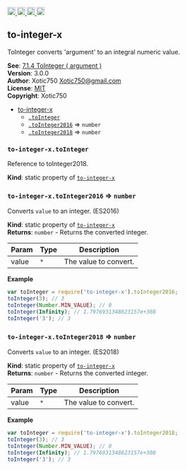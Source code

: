 <a href="https://travis-ci.org/Xotic750/to-integer-x"
   title="Travis status">
<img
   src="https://travis-ci.org/Xotic750/to-integer-x.svg?branch=master"
   alt="Travis status" height="18"/>
</a>
<a href="https://david-dm.org/Xotic750/to-integer-x"
   title="Dependency status">
<img src="https://david-dm.org/Xotic750/to-integer-x.svg"
   alt="Dependency status" height="18"/>
</a>
<a href="https://david-dm.org/Xotic750/to-integer-x#info=devDependencies"
   title="devDependency status">
<img src="https://david-dm.org/Xotic750/to-integer-x/dev-status.svg"
   alt="devDependency status" height="18"/>
</a>
<a href="https://badge.fury.io/js/to-integer-x" title="npm version">
<img src="https://badge.fury.io/js/to-integer-x.svg"
   alt="npm version" height="18"/>
</a>
<a name="module_to-integer-x"></a>

## to-integer-x
ToInteger converts 'argument' to an integral numeric value.

**See**: [7.1.4 ToInteger ( argument )](http://www.ecma-international.org/ecma-262/6.0/#sec-tointeger)  
**Version**: 3.0.0  
**Author**: Xotic750 <Xotic750@gmail.com>  
**License**: [MIT](&lt;https://opensource.org/licenses/MIT&gt;)  
**Copyright**: Xotic750  

* [to-integer-x](#module_to-integer-x)
    * [`.toInteger`](#module_to-integer-x.toInteger)
    * [`.toInteger2016`](#module_to-integer-x.toInteger2016) ⇒ <code>number</code>
    * [`.toInteger2018`](#module_to-integer-x.toInteger2018) ⇒ <code>number</code>

<a name="module_to-integer-x.toInteger"></a>

### `to-integer-x.toInteger`
Reference to toInteger2018.

**Kind**: static property of [<code>to-integer-x</code>](#module_to-integer-x)  
<a name="module_to-integer-x.toInteger2016"></a>

### `to-integer-x.toInteger2016` ⇒ <code>number</code>
Converts `value` to an integer. (ES2016)

**Kind**: static property of [<code>to-integer-x</code>](#module_to-integer-x)  
**Returns**: <code>number</code> - Returns the converted integer.  

| Param | Type | Description |
| --- | --- | --- |
| value | <code>\*</code> | The value to convert. |

**Example**  
```js
var toInteger = require('to-integer-x').toInteger2016;
toInteger(3); // 3
toInteger(Number.MIN_VALUE); // 0
toInteger(Infinity); // 1.7976931348623157e+308
toInteger('3'); // 3
```
<a name="module_to-integer-x.toInteger2018"></a>

### `to-integer-x.toInteger2018` ⇒ <code>number</code>
Converts `value` to an integer. (ES2018)

**Kind**: static property of [<code>to-integer-x</code>](#module_to-integer-x)  
**Returns**: <code>number</code> - Returns the converted integer.  

| Param | Type | Description |
| --- | --- | --- |
| value | <code>\*</code> | The value to convert. |

**Example**  
```js
var toInteger = require('to-integer-x').toInteger2018;
toInteger(3); // 3
toInteger(Number.MIN_VALUE); // 0
toInteger(Infinity); // 1.7976931348623157e+308
toInteger('3'); // 3
```

